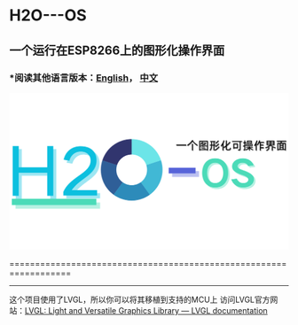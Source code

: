 ﻿# H2O---OS
## 一个运行在ESP8266上的图形化操作界面
### *阅读其他语言版本：[English](README.md)， [中文](README-zh.md)

![logo_zh](H2O-LOGO_zh.png)

==================================================================
***
这个项目使用了LVGL，所以你可以将其移植到支持的MCU上
访问LVGL官方网站：[LVGL: Light and Versatile Graphics Library — LVGL documentation](https://docs.lvgl.io/master/)

